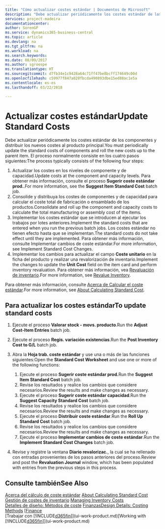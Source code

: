 ```yaml
---
title: "Cómo actualizar costes estándar | Documentos de Microsoft"
description: "Debe actualizar periódicamente los costes estándar de los componentes y distribuir los nuevos costes al producto principal."
services: project-madeira
documentationcenter: 
author: SorenGP
ms.service: dynamics365-business-central
ms.topic: article
ms.devlang: na
ms.tgt_pltfrm: na
ms.workload: na
ms.search.keywords: 
ms.date: 08/09/2017
ms.author: sgroespe
ms.translationtype: HT
ms.sourcegitcommit: d7fb34e1c9428a64c71ff47be8bcff174649c00d
ms.openlocfilehash: c59977f847a020fbcda490893dbe15ed88ac1e5a
ms.contentlocale: es-es
ms.lasthandoff: 03/22/2018

---
```

# <a name="update-standard-costs"></a><span data-ttu-id="629b5-103">Actualizar costes estándar</span><span class="sxs-lookup"><span data-stu-id="629b5-103">Update Standard Costs</span></span>
<span data-ttu-id="629b5-104">Debe actualizar periódicamente los costes estándar de los componentes y distribuir los nuevos costes al producto principal.</span><span class="sxs-lookup"><span data-stu-id="629b5-104">You must periodically update the standard costs of components and roll the new costs up to the parent item.</span></span> <span data-ttu-id="629b5-105">El proceso normalmente consiste en los cuatro pasos siguientes:</span><span class="sxs-lookup"><span data-stu-id="629b5-105">The process typically consists of the following four steps:</span></span>  

1.  <span data-ttu-id="629b5-106">Actualizar los costes en los niveles de componente y de capacidad.</span><span class="sxs-lookup"><span data-stu-id="629b5-106">Update costs at the component and capacity levels.</span></span> <span data-ttu-id="629b5-107">Para obtener más información, consulte el proceso **Sugerir coste estándar prod.**.</span><span class="sxs-lookup"><span data-stu-id="629b5-107">For more information, see the **Suggest Item Standard Cost** batch job.</span></span>  
2.  <span data-ttu-id="629b5-108">Consolide y distribuya los costes de componentes y de capacidad para calcular el coste total de fabricación o ensamblado de los productos.</span><span class="sxs-lookup"><span data-stu-id="629b5-108">Consolidate and roll up the component and capacity costs to calculate the total manufacturing or assembly cost of the items.</span></span>  
3.  <span data-ttu-id="629b5-109">Implementar los costes estándar que se introducen al ejecutar los trabajos por lotes anteriores.</span><span class="sxs-lookup"><span data-stu-id="629b5-109">Implement the standard costs that are entered when you run the previous batch jobs.</span></span> <span data-ttu-id="629b5-110">Los costes estándar no tienen efecto hasta que se implementan.</span><span class="sxs-lookup"><span data-stu-id="629b5-110">The standard costs do not take effect until they are implemented.</span></span> <span data-ttu-id="629b5-111">Para obtener más información, consulte Implementar cambios de coste estándar.</span><span class="sxs-lookup"><span data-stu-id="629b5-111">For more information, see Implement Standard Cost Changes.</span></span>  
4.  <span data-ttu-id="629b5-112">Implementar los cambios para actualizar el campo **Coste unitario** en la ficha del producto y realizar una revalorización de inventario.</span><span class="sxs-lookup"><span data-stu-id="629b5-112">Implement the changes to update the **Unit Cost** field on the item card and perform inventory revaluation.</span></span> <span data-ttu-id="629b5-113">Para obtener más información, vea [Revaluación de inventario](inventory-how-revalue-inventory.md).</span><span class="sxs-lookup"><span data-stu-id="629b5-113">For more information, see [Revalue Inventory](inventory-how-revalue-inventory.md).</span></span>  

<span data-ttu-id="629b5-114">Para obtener más información, consulte [Acerca de Calcular el coste estándar](finance-about-calculating-standard-cost.md).</span><span class="sxs-lookup"><span data-stu-id="629b5-114">For more information, see [About Calculating Standard Cost](finance-about-calculating-standard-cost.md).</span></span>  
## <a name="to-update-standard-costs"></a><span data-ttu-id="629b5-115">Para actualizar los costes estándar</span><span class="sxs-lookup"><span data-stu-id="629b5-115">To update standard costs</span></span>  
1.  <span data-ttu-id="629b5-116">Ejecute el proceso **Valorar stock - movs. producto**.</span><span class="sxs-lookup"><span data-stu-id="629b5-116">Run the **Adjust Cost-Item Entries** batch job.</span></span>  
2.  <span data-ttu-id="629b5-117">Ejecute el proceso **Regis. variación existencias**.</span><span class="sxs-lookup"><span data-stu-id="629b5-117">Run the **Post Inventory Cost to G/L** batch job.</span></span>  
3.  <span data-ttu-id="629b5-118">Abra la **Hoja trab. coste estándar** y use una o más de las funciones siguientes:</span><span class="sxs-lookup"><span data-stu-id="629b5-118">Open the **Standard Cost Worksheet** and use one or more of the following functions:</span></span>  

    1.  <span data-ttu-id="629b5-119">Ejecute el proceso **Sugerir coste estándar prod.**</span><span class="sxs-lookup"><span data-stu-id="629b5-119">Run the **Suggest Item Standard Cost** batch job.</span></span>  
    2.  <span data-ttu-id="629b5-120">Revise los resultados y realice los cambios que considere necesarios.</span><span class="sxs-lookup"><span data-stu-id="629b5-120">Review the results and make changes as necessary.</span></span>  
    3.  <span data-ttu-id="629b5-121">Ejecute el proceso **Sugerir coste estándar capacidad**.</span><span class="sxs-lookup"><span data-stu-id="629b5-121">Run the **Suggest Capacity Standard Cost** batch job.</span></span>  
    4.  <span data-ttu-id="629b5-122">Revise los resultados y realice los cambios que considere necesarios.</span><span class="sxs-lookup"><span data-stu-id="629b5-122">Review the results and make changes as necessary.</span></span>
    5. <span data-ttu-id="629b5-123">Ejecute el proceso **Distribuir coste estándar**.</span><span class="sxs-lookup"><span data-stu-id="629b5-123">Run the **Roll Up Standard Cost** batch job.</span></span>
    6.  <span data-ttu-id="629b5-124">Revise los resultados y realice los cambios que considere necesarios.</span><span class="sxs-lookup"><span data-stu-id="629b5-124">Review the results and make changes as necessary.</span></span>
    7.  <span data-ttu-id="629b5-125">Ejecute el proceso **Implementar cambios de coste estándar**.</span><span class="sxs-lookup"><span data-stu-id="629b5-125">Run the **Implement Standard Cost Changes** batch job.</span></span>  
4.  <span data-ttu-id="629b5-126">Revise y registre la ventana **Diario revalorizac.**, la cual se ha rellenado con entradas provenientes de los pasos anteriores del proceso.</span><span class="sxs-lookup"><span data-stu-id="629b5-126">Review and post the **Revaluation Journal** window, which has been populated with entries from the previous steps in this process.</span></span>  

## <a name="see-also"></a><span data-ttu-id="629b5-127">Consulte también</span><span class="sxs-lookup"><span data-stu-id="629b5-127">See Also</span></span>  
 <span data-ttu-id="629b5-128">[Acerca del cálculo de coste estándar](finance-about-calculating-standard-cost.md) </span><span class="sxs-lookup"><span data-stu-id="629b5-128">[About Calculating Standard Cost](finance-about-calculating-standard-cost.md) </span></span>  
 <span data-ttu-id="629b5-129">[Gestión de costes de inventario](finance-manage-inventory-costs.md) </span><span class="sxs-lookup"><span data-stu-id="629b5-129">[Managing Inventory Costs](finance-manage-inventory-costs.md) </span></span>  
 <span data-ttu-id="629b5-130">[Detalles de diseño: Métodos de coste](design-details-costing-methods.md) [Finanzas](finance.md)</span><span class="sxs-lookup"><span data-stu-id="629b5-130">[Design Details: Costing Methods](design-details-costing-methods.md) [[Finance](finance.md)</span></span>  
 <span data-ttu-id="629b5-131">[Trabajar con [!INCLUDE[d365fin](includes/d365fin_md.md)]](ui-work-product.md)</span><span class="sxs-lookup"><span data-stu-id="629b5-131">[Working with [!INCLUDE[d365fin](includes/d365fin_md.md)]](ui-work-product.md)</span></span>  


